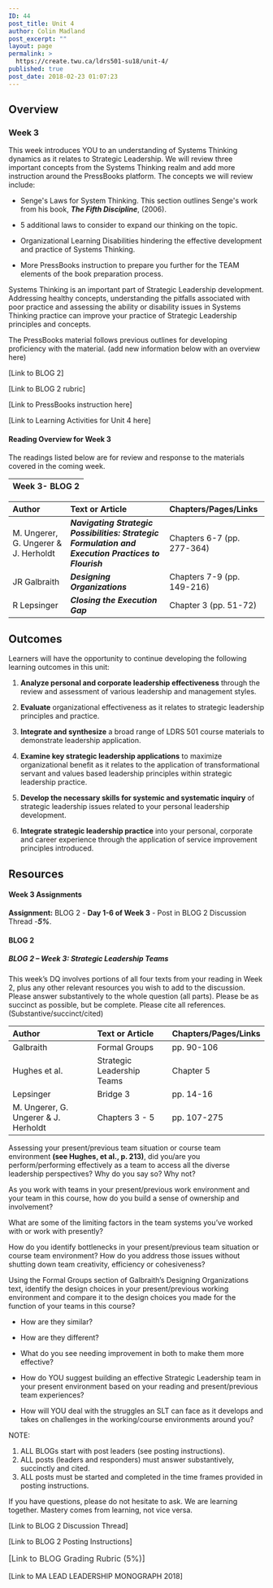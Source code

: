 ```yaml
---
ID: 44
post_title: Unit 4
author: Colin Madland
post_excerpt: ""
layout: page
permalink: >
  https://create.twu.ca/ldrs501-su18/unit-4/
published: true
post_date: 2018-02-23 01:07:23
---
```

## Overview

### Week 3

This week introduces YOU to an understanding of Systems Thinking dynamics as it relates to Strategic Leadership. We will review three important concepts from the Systems Thinking realm and add more instruction around the PressBooks platform. The concepts we will review include:

* Senge's Laws for System Thinking. This section outlines Senge's work from his book, **_The Fifth Discipline_**, (2006).

* 5 additional laws to consider to expand our thinking on the topic.

* Organizational Learning Disabilities hindering the effective development and practice of Systems Thinking.

* More PressBooks instruction to prepare you further for the TEAM elements of the book preparation process.

Systems Thinking is an important part of Strategic Leadership development. Addressing healthy concepts, understanding the pitfalls associated with poor practice and assessing the ability or disability issues in Systems Thinking practice can improve your practice of Strategic Leadership principles and concepts.

The PressBooks material follows previous outlines for developing proficiency with the material. (add new information below with an overview here)

[Link to BLOG 2]

[Link to BLOG 2 rubric]

[Link to PressBooks instruction here]

[Link to Learning Activities for Unit 4 here]

#### Reading Overview for Week 3

The readings listed below are for review and response to the materials covered in the coming week.

| **Week 3- BLOG 2** |
| :--- |

| **Author** | **Text or Article** | **Chapters/Pages/Links** |
| :--- | :--- | :--- |
| M. Ungerer, G. Ungerer &amp; J. Herholdt | _**Navigating Strategic Possibilities: Strategic Formulation and Execution Practices to Flourish**_ | Chapters 6-7 (pp. 277-364) |
| JR Galbraith | _**Designing Organizations**_ | Chapters 7-9 (pp. 149-216) |
| R Lepsinger | _**Closing the Execution Gap**_ | Chapter 3 (pp. 51-72) |

## Outcomes

Learners will have the opportunity to continue developing the following learning outcomes in this unit:

1. **Analyze personal and corporate leadership effectiveness** through the review and assessment of various leadership and management styles.

2. **Evaluate** organizational effectiveness as it relates to strategic leadership principles and practice.

3. **Integrate and synthesize** a broad range of LDRS 501 course materials to demonstrate leadership application.

4. **Examine key strategic leadership applications** to maximize organizational benefit as it relates to the application of transformational servant and values based leadership principles within strategic leadership practice.

5. **Develop the necessary skills for systemic and systematic inquiry** of strategic leadership issues related to your personal leadership development.

6. **Integrate strategic leadership practice** into your personal, corporate and career experience through the application of service improvement principles introduced.

## Resources

#### Week 3 Assignments

**Assignment:** BLOG 2 - **Day 1-6 of Week 3** - Post in BLOG 2 Discussion Thread -_**5%**_.

#### BLOG 2

##### BLOG 2 – Week 3: Strategic Leadership Teams

This week’s DQ involves portions of all four texts from your reading in Week 2, plus any other relevant resources you wish to add to the discussion. Please answer substantively to the whole question (all parts). Please be as succinct as possible, but be complete. Please cite all references. (Substantive/succinct/cited)

| **Author** | **Text or Article** | **Chapters/Pages/Links** |
| :--- | :--- | :--- |
Galbraith | Formal Groups | pp. 90-106
Hughes et al. | Strategic Leadership Teams | Chapter 5
Lepsinger | Bridge 3 | pp. 14-16
M. Ungerer, G. Ungerer &amp; J. Herholdt | Chapters 3 - 5 | pp. 107-275

Assessing your present/previous team situation or course team environment **(see Hughes, et al., p. 213)**, did you/are you perform/performing effectively as a team to access all the diverse leadership perspectives? Why do you say so? Why not?

As you work with teams in your present/previous work environment and your team in this course, how do you build a sense of ownership and involvement?

What are some of the limiting factors in the team systems you’ve worked with or work with presently?

How do you identify bottlenecks in your present/previous team situation or course team environment? How do you address those issues without shutting down team creativity, efficiency or cohesiveness?

Using the Formal Groups section of Galbraith’s Designing Organizations text, identify the design choices in your present/previous working environment and compare it to the design choices you made for the function of your teams in this course?

* How are they similar?

* How are they different?

* What do you see needing improvement in both to make them more effective?

* How do YOU suggest building an effective Strategic Leadership team in your present environment based on your reading and present/previous team experiences?

* How will YOU deal with the struggles an SLT can face as it develops and takes on challenges in the working/course environments around you?

NOTE:

1. ALL BLOGs start with post leaders (see posting instructions).
2. ALL posts (leaders and responders) must answer substantively, succinctly and cited.
3. ALL posts must be started and completed in the time frames provided in posting instructions.

If you have questions, please do not hesitate to ask.
We are learning together.
Mastery comes from learning, not vice versa.

[Link to BLOG 2 Discussion Thread]

[Link to BLOG 2 Posting Instructions]

<span style="float: none;background-color: transparent;color: #333333;font-family: -apple-system,BlinkMacSystemFont,'Segoe UI',Roboto,Oxygen-Sans,Ubuntu,Cantarell,'Helvetica Neue',sans-serif;font-size: 16px;font-style: normal;font-variant: normal;font-weight: 400;letter-spacing: normal;line-height: 22.4px;text-align: left;text-decoration: none;text-indent: 0px">[Link to BLOG Grading Rubric (5%)]</span>

[Link to MA LEAD LEADERSHIP MONOGRAPH 2018]

&nbsp;